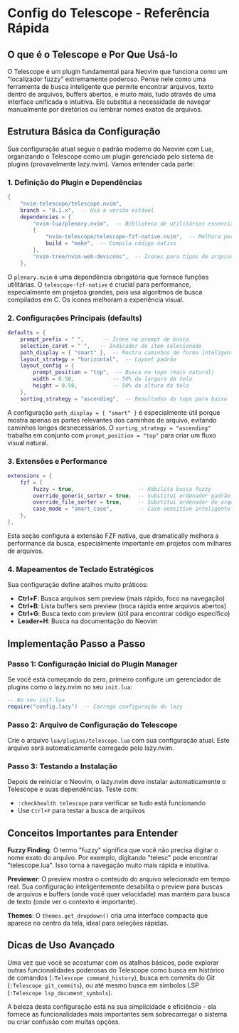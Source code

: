 # Config do Telescope - Referência Rápida

## O que é o Telescope e Por Que Usá-lo

O Telescope é um plugin fundamental para Neovim que funciona como um "localizador fuzzy" extremamente poderoso. Pense nele como uma ferramenta de busca inteligente que permite encontrar arquivos, texto dentro de arquivos, buffers abertos, e muito mais, tudo através de uma interface unificada e intuitiva. Ele substitui a necessidade de navegar manualmente por diretórios ou lembrar nomes exatos de arquivos.

## Estrutura Básica da Configuração

Sua configuração atual segue o padrão moderno do Neovim com Lua, organizando o Telescope como um plugin gerenciado pelo sistema de plugins (provavelmente lazy.nvim). Vamos entender cada parte:

### 1. Definição do Plugin e Dependências

```lua
{
    "nvim-telescope/telescope.nvim",
    branch = "0.1.x",  -- Usa a versão estável
    dependencies = {
        "nvim-lua/plenary.nvim",  -- Biblioteca de utilitários essencial
        {
            "nvim-telescope/telescope-fzf-native.nvim",  -- Melhora performance
            build = "make",  -- Compila código nativo
        },
        "nvim-tree/nvim-web-devicons",  -- Ícones para tipos de arquivo
    },
```

O `plenary.nvim` é uma dependência obrigatória que fornece funções utilitárias. O `telescope-fzf-native` é crucial para performance, especialmente em projetos grandes, pois usa algoritmos de busca compilados em C. Os ícones melhoram a experiência visual.

### 2. Configurações Principais (defaults)

```lua
defaults = {
    prompt_prefix = " ",      -- Ícone no prompt de busca
    selection_caret = " ",   -- Indicador do item selecionado
    path_display = { "smart" },  -- Mostra caminhos de forma inteligente
    layout_strategy = "horizontal",  -- Layout padrão
    layout_config = {
        prompt_position = "top",  -- Busca no topo (mais natural)
        width = 0.50,            -- 50% da largura da tela
        height = 0.50,           -- 50% da altura da tela
    },
    sorting_strategy = "ascending",  -- Resultados do topo para baixo
```

A configuração `path_display = { "smart" }` é especialmente útil porque mostra apenas as partes relevantes dos caminhos de arquivo, evitando caminhos longos desnecessários. O `sorting_strategy = "ascending"` trabalha em conjunto com `prompt_position = "top"` para criar um fluxo visual natural.

### 3. Extensões e Performance

```lua
extensions = {
    fzf = {
        fuzzy = true,                    -- Habilita busca fuzzy
        override_generic_sorter = true,  -- Substitui ordenador padrão
        override_file_sorter = true,     -- Substitui ordenador de arquivos
        case_mode = "smart_case",        -- Case-sensitive inteligente
    },
},
```

Esta seção configura a extensão FZF nativa, que dramatically melhora a performance da busca, especialmente importante em projetos com milhares de arquivos.

### 4. Mapeamentos de Teclado Estratégicos

Sua configuração define atalhos muito práticos:

- **Ctrl+F**: Busca arquivos sem preview (mais rápido, foco na navegação)
- **Ctrl+B**: Lista buffers sem preview (troca rápida entre arquivos abertos)  
- **Ctrl+G**: Busca texto com preview (útil para encontrar código específico)
- **Leader+H**: Busca na documentação do Neovim

## Implementação Passo a Passo

### Passo 1: Configuração Inicial do Plugin Manager
Se você está começando do zero, primeiro configure um gerenciador de plugins como o lazy.nvim no seu `init.lua`:

```lua
-- No seu init.lua
require("config.lazy")  -- Carrega configuração do lazy
```

### Passo 2: Arquivo de Configuração do Telescope
Crie o arquivo `lua/plugins/telescope.lua` com sua configuração atual. Este arquivo será automaticamente carregado pelo lazy.nvim.

### Passo 3: Testando a Instalação
Depois de reiniciar o Neovim, o lazy.nvim deve instalar automaticamente o Telescope e suas dependências. Teste com:
- `:checkhealth telescope` para verificar se tudo está funcionando
- Use `Ctrl+F` para testar a busca de arquivos

## Conceitos Importantes para Entender

**Fuzzy Finding**: O termo "fuzzy" significa que você não precisa digitar o nome exato do arquivo. Por exemplo, digitando "telesc" pode encontrar "telescope.lua". Isso torna a navegação muito mais rápida e intuitiva.

**Previewer**: O preview mostra o conteúdo do arquivo selecionado em tempo real. Sua configuração inteligentemente desabilita o preview para buscas de arquivos e buffers (onde você quer velocidade) mas mantém para busca de texto (onde ver o contexto é importante).

**Themes**: O `themes.get_dropdown()` cria uma interface compacta que aparece no centro da tela, ideal para seleções rápidas.

## Dicas de Uso Avançado

Uma vez que você se acostumar com os atalhos básicos, pode explorar outras funcionalidades poderosas do Telescope como busca em histórico de comandos (`:Telescope command_history`), busca em commits do Git (`:Telescope git_commits`), ou até mesmo busca em símbolos LSP (`:Telescope lsp_document_symbols`).

A beleza desta configuração está na sua simplicidade e eficiência - ela fornece as funcionalidades mais importantes sem sobrecarregar o sistema ou criar confusão com muitas opções.